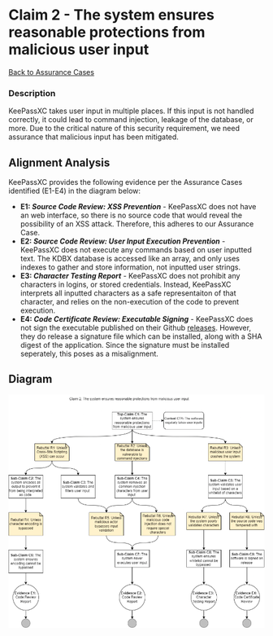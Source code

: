 # Claim 2 - The system ensures reasonable protections from malicious user input

[Back to Assurance Cases](https://github.com/JCKelley-CYBR/CYBR-8420-SoftwareAssurance/blob/Adding-Claims-Remaining/AssuranceCases.md)

### Description
KeePassXC takes user input in multiple places. If this input is not handled correctly, it could lead to command injection, leakage of the database, or more. Due to the critical nature of this security requirement, we need assurance that malicious input has been mitigated.

## Alignment Analysis
KeePassXC provides the following evidence per the Assurance Cases identified (E1-E4) in the diagram below:
* **E1: *Source Code Review: XSS Prevention*** - KeePassXC does not have an web interface, so there is no source code that would reveal the possibility of an XSS attack. Therefore, this adheres to our Assurance Case.
* **E2: *Source Code Review: User Input Execution Prevention*** - KeePassXC does not execute any commands based on user inputted text. The KDBX database is accessed like an array, and only uses indexes to gather and store information, not inputted user strings. 
* **E3: *Character Testing Report*** - KeePassXC does not prohibit any characters in logins, or stored credentials. Instead, KeePassXC interprets all inputted characters as a safe representaiton of that character, and relies on the non-execution of the code to prevent execution. 
* **E4: *Code Certificate Review: Executable Signing*** - KeePassXC does not sign the executable published on their Github [releases](https://github.com/keepassxreboot/keepassxc/releases/tag/2.7.1). However, they do release a signature file which can be installed, along with a SHA digest of the application. Since the signature must be installed seperately, this poses as a misalignment. 

## Diagram
![](https://github.com/JCKelley-CYBR/CYBR-8420-SoftwareAssurance/blob/Adding-Claims-Remaining/AssuranceCases/MaliciousUserInput/MaliciousUserInputV2.drawio.png) 
